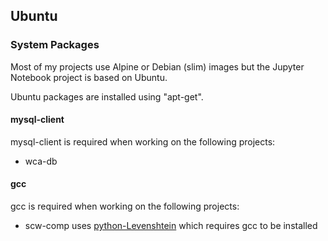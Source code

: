 ## Ubuntu

### System Packages

Most of my projects use Alpine or Debian (slim) images but the Jupyter Notebook project is based on Ubuntu.

Ubuntu packages are installed using "apt-get".



#### mysql-client

mysql-client is required when working on the following projects:

- wca-db



#### gcc

gcc is required when working on the following projects:

- scw-comp uses [python-Levenshtein](pip/python-Levenshtein.md) which requires gcc to be installed

